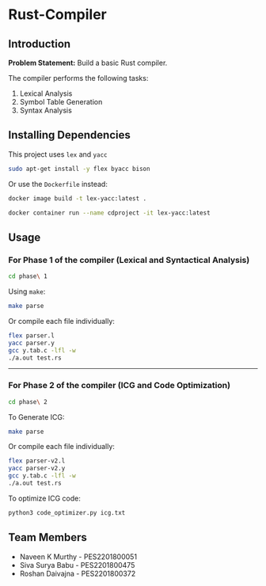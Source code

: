 # Rust-Compiler

## Introduction

**Problem Statement:** Build a basic Rust compiler.

The compiler performs the following tasks:
  1. Lexical Analysis
  2. Symbol Table Generation
  3. Syntax Analysis

## Installing Dependencies

This project uses `lex` and `yacc`

```bash
sudo apt-get install -y flex byacc bison
```

Or use the `Dockerfile` instead:

```bash
docker image build -t lex-yacc:latest .
```
```bash
docker container run --name cdproject -it lex-yacc:latest
```

## Usage

### For Phase 1 of the compiler (Lexical and Syntactical Analysis)

```bash
cd phase\ 1
```

Using `make`:

```bash
make parse
```
Or compile each file individually:

```bash
flex parser.l
yacc parser.y
gcc y.tab.c -lfl -w
./a.out test.rs
```

---

### For Phase 2 of the compiler (ICG and Code Optimization)

```bash
cd phase\ 2
```

To Generate ICG:

```bash
make parse
```

Or compile each file individually:

```bash
flex parser-v2.l
yacc parser-v2.y
gcc y.tab.c -lfl -w
./a.out test.rs
```

To optimize ICG code:

```bash
python3 code_optimizer.py icg.txt
```

## Team Members

- Naveen K Murthy - PES2201800051
- Siva Surya Babu - PES2201800475
- Roshan Daivajna - PES2201800372
